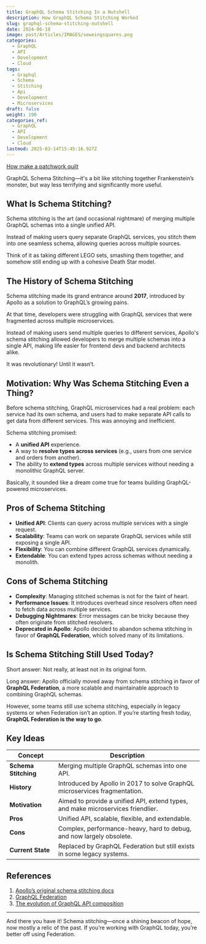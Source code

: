 ```yaml
---
title: GraphQL Schema Stitching In a Nutshell
description: How GraphQL Schema Stitching Worked
slug: graphql-schema-stitching-nutshell
date: 2024-06-18
image: post/Articles/IMAGES/seweingsquares.png
categories:
  - GraphQL
  - API
  - Development
  - Cloud
tags:
  - Graphql
  - Schema
  - Stitching
  - Api
  - Development
  - Microservices
draft: false
weight: 190
categories_ref:
  - GraphQL
  - API
  - Development
  - Cloud
lastmod: 2025-03-14T15:45:16.927Z
---
```

[How make a patchwork quilt](https://www.diaryofaquilter.com/how-to-make-a-quilt/)

GraphQL Schema Stitching—it's a bit like stitching together Frankenstein’s monster, but way less terrifying and significantly more useful.

## What Is Schema Stitching?

Schema stitching is the art (and occasional nightmare) of merging multiple GraphQL schemas into a single unified API.

Instead of making users query separate GraphQL services, you stitch them into one seamless schema, allowing queries across multiple sources.

Think of it as taking different LEGO sets, smashing them together, and somehow still ending up with a cohesive Death Star model.

## The History of Schema Stitching

Schema stitching made its grand entrance around **2017**, introduced by Apollo as a solution to GraphQL’s growing pains.

At that time, developers were struggling with GraphQL services that were fragmented across multiple microservices.

Instead of making users send multiple queries to different services, Apollo's schema stitching allowed developers to merge multiple schemas into a single API, making life easier for frontend devs and backend architects alike.

It was revolutionary! Until it wasn’t.

## Motivation: Why Was Schema Stitching Even a Thing?

Before schema stitching, GraphQL microservices had a real problem: each service had its own schema, and users had to make separate API calls to get data from different services. This was annoying and inefficient.

Schema stitching promised:

* A **unified API** experience.
* A way to **resolve types across services** (e.g., users from one service and orders from another).
* The ability to **extend types** across multiple services without needing a monolithic GraphQL server.

Basically, it sounded like a dream come true for teams building GraphQL-powered microservices.

## Pros of Schema Stitching

* **Unified API**: Clients can query across multiple services with a single request.
* **Scalability**: Teams can work on separate GraphQL services while still exposing a single API.
* **Flexibility**: You can combine different GraphQL services dynamically.
* **Extendable**: You can extend types across schemas without needing a monolith.

## Cons of Schema Stitching

* **Complexity**: Managing stitched schemas is not for the faint of heart.
* **Performance Issues**: It introduces overhead since resolvers often need to fetch data across multiple services.
* **Debugging Nightmares**: Error messages can be tricky because they often originate from stitched resolvers.
* **Deprecated in Apollo**: Apollo decided to abandon schema stitching in favor of **GraphQL Federation**, which solved many of its limitations.

## Is Schema Stitching Still Used Today?

Short answer: Not really, at least not in its original form.

Long answer: Apollo officially moved away from schema stitching in favor of **GraphQL Federation**, a more scalable and maintainable approach to combining GraphQL schemas.

However, some teams still use schema stitching, especially in legacy systems or when Federation isn’t an option. If you’re starting fresh today, **GraphQL Federation is the way to go**.

## Key Ideas

| Concept              | Description                                                                      |
| -------------------- | -------------------------------------------------------------------------------- |
| **Schema Stitching** | Merging multiple GraphQL schemas into one API.                                   |
| **History**          | Introduced by Apollo in 2017 to solve GraphQL microservices fragmentation.       |
| **Motivation**       | Aimed to provide a unified API, extend types, and make microservices friendlier. |
| **Pros**             | Unified API, scalable, flexible, and extendable.                                 |
| **Cons**             | Complex, performance-heavy, hard to debug, and now largely obsolete.             |
| **Current State**    | Replaced by GraphQL Federation but still exists in some legacy systems.          |

## References

1. [Apollo’s original schema stitching docs](https://www.apollographql.com/docs/graphql-tools/schema-stitching/)
2. [GraphQL Federation](https://www.apollographql.com/docs/federation/)
3. [The evolution of GraphQL API composition](https://graphql.org/blog/graphql-composition/)

***

And there you have it! Schema stitching—once a shining beacon of hope, now mostly a relic of the past. If you’re working with GraphQL today, you’re better off using Federation.
